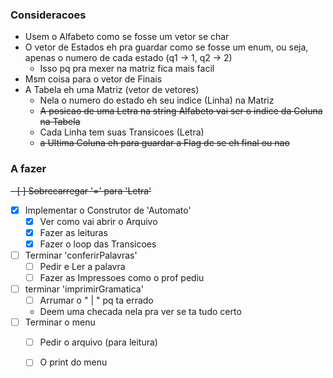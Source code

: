 
### Consideracoes

- Usem o Alfabeto como se fosse um vetor se char
- O vetor de Estados eh pra guardar como se fosse um enum, ou seja, apenas o numero de cada estado (q1 -> 1, q2 -> 2)
    - Isso pq pra mexer na matriz fica mais facil
- Msm coisa para o vetor de Finais
- A Tabela eh uma Matriz (vetor de vetores)
    - Nela o numero do estado eh seu indice (Linha) na Matriz
    - ~~A posicao de uma Letra na string Alfabeto vai ser o indice da Coluna na Tabela~~
    - Cada Linha tem suas Transicoes (Letra)
    - ~~a Ultima Coluna eh para guardar a Flag de se eh final ou nao~~


### A fazer

~~- [ ] Sobrecarregar '=' para 'Letra'~~
- [x] Implementar o Construtor de 'Automato'
    - [x] Ver como vai abrir o Arquivo
    - [x] Fazer as leituras
    - [x] Fazer o loop das Transicoes
- [ ] Terminar 'conferirPalavras'
    - [ ] Pedir e Ler a palavra
    - [ ] Fazer as Impressoes como o prof pediu
- [ ] terminar 'imprimirGramatica'
    - [ ] Arrumar o " | " pq ta errado
    - Deem uma checada nela pra ver se ta tudo certo
- [ ] Terminar o menu
    - [ ] Pedir o arquivo (para leitura)
    - [ ] O print do menu


